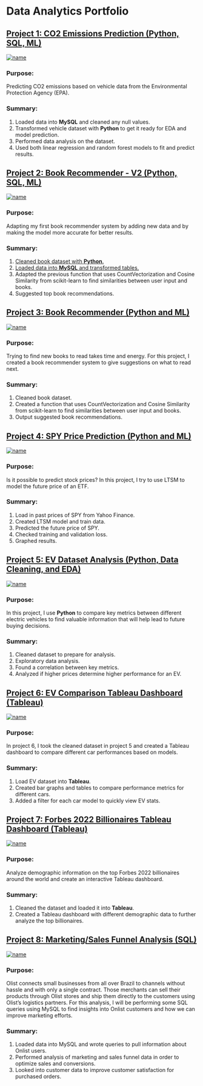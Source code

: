 # Data Analytics Portfolio
## [Project 1: CO2 Emissions Prediction (Python, SQL, ML)](https://github.com/leon-arie/portfolio/blob/main/python/Vehicle%20CO2%20Emission%20Prediction%20Model.ipynb)

[![name](images/c02-emissions.png)](https://github.com/leon-arie/portfolio/blob/main/python/Vehicle%20CO2%20Emission%20Prediction%20Model.ipynb)

### Purpose: 
Predicting CO2 emissions based on vehicle data from the Environmental Protection Agency (EPA).
### Summary:
1. Loaded data into **MySQL** and cleaned any null values.
2. Transformed vehicle dataset with **Python** to get it ready for EDA and model prediction.
3. Performed data analysis on the dataset.
4. Used both linear regression and random forest models to fit and predict results.
## [Project 2: Book Recommender - V2 (Python, SQL, ML)](https://github.com/leon-arie/portfolio/blob/main/python/Book%20Recommender%20System.ipynb)

[![name](images/bookv2.png)](https://github.com/leon-arie/portfolio/blob/main/python/Book%20Recommender%20System.ipynb)

### Purpose: 
Adapting my first book recommender system by adding new data and by making the model more accurate for better results.
### Summary:
1. [Cleaned book dataset with **Python**.](https://github.com/leon-arie/portfolio/blob/main/python/Data%20Cleaning%20on%20Amazon%20Book%20Review%20and%20Book%20Data.ipynb)
2. [Loaded data into **MySQL** and transformed tables.](https://github.com/leon-arie/portfolio/blob/main/sql/Book%20Recommender%20SQL%20Script.sql)
3. Adapted the previous function that uses CountVectorization and Cosine Similarity from scikit-learn to find similarities between user input and books.
4. Suggested top book recommendations.
## [Project 3: Book Recommender (Python and ML)](https://github.com/leon-arie/portfolio/blob/main/python/Book%20Recommender.ipynb)

[![name](images/bookimage.png)](https://github.com/leon-arie/portfolio/blob/main/python/Book%20Recommender.ipynb)

### Purpose: 
Trying to find new books to read takes time and energy. For this project, I created a book recommender system to give suggestions on what to read next.
### Summary:
1. Cleaned book dataset.
2. Created a function that uses CountVectorization and Cosine Similarity from scikit-learn to find similarities between user input and books.
3. Output suggested book recommendations.

## [Project 4: SPY Price Prediction (Python and ML)](https://colab.research.google.com/drive/1Gmp1BhKa1sykX7BmyAPSkm95zFsrmTYY?usp=sharing)

[![name](images/SPYpriceaction.png)](https://colab.research.google.com/drive/1Gmp1BhKa1sykX7BmyAPSkm95zFsrmTYY?usp=sharing)

### Purpose: 
Is it possible to predict stock prices? In this project, I try to use LTSM to model the future price of an ETF.
### Summary:
1. Load in past prices of SPY from Yahoo Finance.
2. Created LTSM model and train data.
3. Predicted the future price of SPY.
4. Checked training and validation loss.
5. Graphed results. 

## [Project 5: EV Dataset Analysis (Python, Data Cleaning, and EDA)](https://github.com/leon-arie/portfolio/blob/main/python/EV%20Analysis.ipynb)

[![name](images/data-analysis.png)](https://github.com/leon-arie/portfolio/blob/main/python/EV%20Analysis.ipynb)

### Purpose: 
In this project, I use **Python** to compare key metrics between different electric vehicles to find valuable information that will help lead to future buying decisions.
### Summary:
1. Cleaned dataset to prepare for analysis.
2. Exploratory data analysis.
3. Found a correlation between key metrics.
4. Analyzed if higher prices determine higher performance for an EV.

## [Project 6: EV Comparison Tableau Dashboard (Tableau)](https://public.tableau.com/app/profile/leon.arie/viz/EVDashboard_16550801177210/CarDashboard) 

[![name](images/ev-tableau.png)](https://public.tableau.com/app/profile/leon.arie/viz/EVDashboard_16550801177210/CarDashboard)

### Purpose: 
In project 6, I took the cleaned dataset in project 5 and created a Tableau dashboard to compare different car performances based on models.  

### Summary:
1. Load EV dataset into **Tableau**.
2. Created bar graphs and tables to compare performance metrics for different cars.
3. Added a filter for each car model to quickly view EV stats.

## [Project 7: Forbes 2022 Billionaires Tableau Dashboard (Tableau)](https://public.tableau.com/app/profile/leon.arie/viz/Billionaires_16552642324310/Dashboard1) 

[![name](images/billionare-tableau.png)](https://public.tableau.com/app/profile/leon.arie/viz/Billionaires_16552642324310/Dashboard1)
### Purpose:
Analyze demographic information on the top Forbes 2022 billionaires around the world and create an interactive Tableau dashboard.

### Summary:
1. Cleaned the dataset and loaded it into **Tableau**.
2. Created a Tableau dashboard with different demographic data to further analyze the top billionaires.

## [Project 8: Marketing/Sales Funnel Analysis (SQL)](https://github.com/leon-arie/portfolio/blob/main/sql/Olist%20Marketing%20Funnel%20Analysis%20-%20SQL%20Project.pdf) 

[![name](images/Onlist.png)](https://github.com/leon-arie/portfolio/blob/main/sql/Olist%20Marketing%20Funnel%20Analysis%20-%20SQL%20Project.pdf)
### Purpose:
Olist connects small businesses from all over Brazil to channels without hassle and with only a single contract. Those merchants can sell their products through Olist stores and ship them directly to the customers using Olist’s logistics partners. For this analysis, I will be performing some SQL queries using MySQL to find insights into Onlist customers and how we can improve marketing efforts.

### Summary:
1. Loaded data into MySQL and wrote queries to pull information about Onlist users. 
2. Performed analysis of marketing and sales funnel data in order to optimize sales and conversions.
3. Looked into customer data to improve customer satisfaction for purchased orders. 
